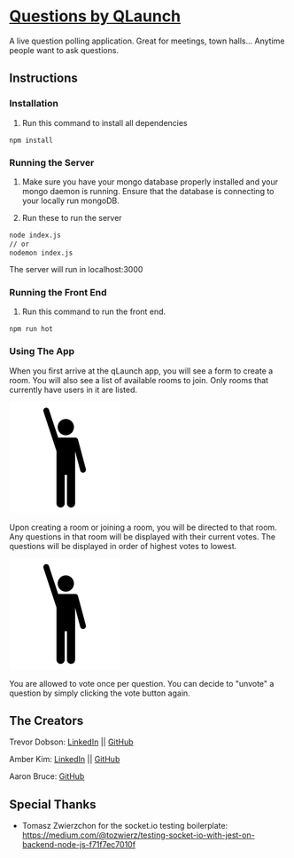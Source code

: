 # [Questions by QLaunch](https://qlaunch.herokuapp.com)
A live question polling application. Great for meetings, town halls... Anytime people want to ask questions.

## Instructions

### Installation

1. Run this command to install all dependencies
```
npm install
```

### Running the Server
1. Make sure you have your mongo database properly installed and your mongo daemon is running.  Ensure that the database is connecting to your locally run mongoDB.

2. Run these to run the server
```
node index.js
// or
nodemon index.js
```

The server will run in localhost:3000

### Running the Front End
1. Run this command to run the front end.
```
npm run hot
```

### Using The App

When you first arrive at the qLaunch app, you will see a form to create a room.  You will also see a list of available rooms to join.  Only rooms that currently have users in it are listed.

![lobby view](question.png)

Upon creating a room or joining a room, you will be directed to that room.  Any questions in that room will be displayed with their current votes.  The questions will be displayed in order of highest votes to lowest.

![room view](question.png)

You are allowed to vote once per question.  You can decide to "unvote" a question by simply clicking the vote button again.

## The Creators
Trevor Dobson: [LinkedIn](https://www.linkedin.com/in/trevorjdobson) || [GitHub](https://www.github.com/trevorjdobson)

Amber Kim: [LinkedIn](https://www.linkedin.com/in/ambergkim) || [GitHub](https://www.github.com/ambergkim)

Aaron Bruce: [GitHub](https://www.github.com/SilveredSliver)

## Special Thanks
* Tomasz Zwierzchon for the socket.io testing boilerplate: https://medium.com/@tozwierz/testing-socket-io-with-jest-on-backend-node-js-f71f7ec7010f